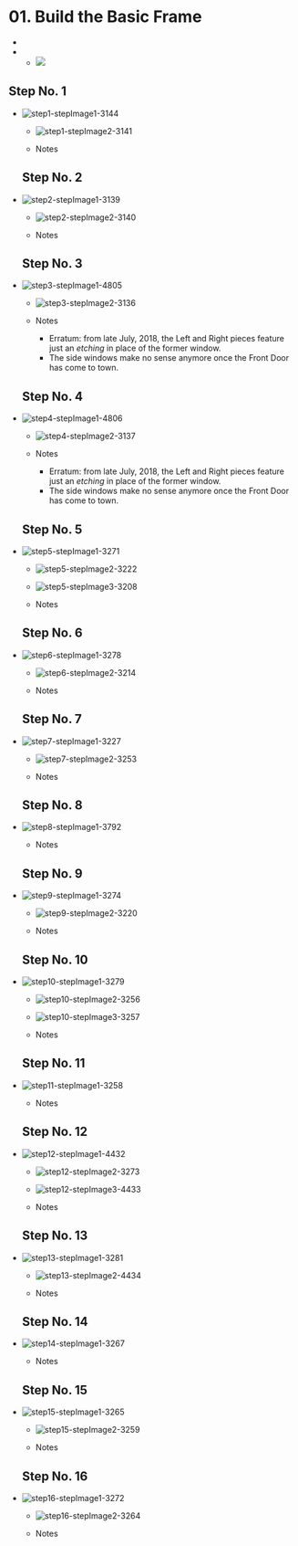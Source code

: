 # 01. Build the Basic Frame

   -
   -    - ![](https://d17kynu4zpq5hy.cloudfront.net/igi/imade3d/oxaiPRoI2JU4gHem.medium)


  ## Step No. 1

- ![step1-stepImage1-3144](https://d17kynu4zpq5hy.cloudfront.net/igi/imade3d/KOYcHPKiHK1wgdBG.medium)
     - ![step1-stepImage2-3141](https://d17kynu4zpq5hy.cloudfront.net/igi/imade3d/FYhEeAsNXNwDOxUH.medium)

   - Notes

  ## Step No. 2

- ![step2-stepImage1-3139](https://d17kynu4zpq5hy.cloudfront.net/igi/imade3d/oQfwCRGl3BfXTndl.medium)
     - ![step2-stepImage2-3140](https://d17kynu4zpq5hy.cloudfront.net/igi/imade3d/LCeNoAb3lnoutrMy.medium)

   - Notes

  ## Step No. 3

- ![step3-stepImage1-4805](https://d17kynu4zpq5hy.cloudfront.net/igi/imade3d/suedX3DYl5ZfSLSM.medium)
     - ![step3-stepImage2-3136](https://d17kynu4zpq5hy.cloudfront.net/igi/imade3d/OpIgCDQLY1MfJOA6.medium)

   - Notes
     - Erratum: from late July, 2018, the Left and Right pieces feature just an _etching_ in place of the former window.
     - The side windows make no sense anymore once the Front Door has come to town.

  ## Step No. 4

- ![step4-stepImage1-4806](https://d17kynu4zpq5hy.cloudfront.net/igi/imade3d/GNOJF2JObyFZBnnR.medium)
     - ![step4-stepImage2-3137](https://d17kynu4zpq5hy.cloudfront.net/igi/imade3d/KCsNUO1sJ6ZmuedM.medium)

   - Notes
     - Erratum: from late July, 2018, the Left and Right pieces feature just an _etching_ in place of the former window.
     - The side windows make no sense anymore once the Front Door has come to town.

  ## Step No. 5

- ![step5-stepImage1-3271](https://d17kynu4zpq5hy.cloudfront.net/igi/imade3d/nnXYCGJsOkJ1sdDY.medium)
     - ![step5-stepImage2-3222](https://d17kynu4zpq5hy.cloudfront.net/igi/imade3d/fBTq2NjU2lUH3GlM.medium)
     - ![step5-stepImage3-3208](https://d17kynu4zpq5hy.cloudfront.net/igi/imade3d/PSGaIRSBPfdmbcSN.medium)

   - Notes

  ## Step No. 6

- ![step6-stepImage1-3278](https://d17kynu4zpq5hy.cloudfront.net/igi/imade3d/ZLMCUVcrDKWFU4kV.medium)
     - ![step6-stepImage2-3214](https://d17kynu4zpq5hy.cloudfront.net/igi/imade3d/TeVJpgKJxPgFAiJM.medium)

   - Notes

  ## Step No. 7

- ![step7-stepImage1-3227](https://d17kynu4zpq5hy.cloudfront.net/igi/imade3d/cNDEbuwhN52hl3t3.medium)
     - ![step7-stepImage2-3253](https://d17kynu4zpq5hy.cloudfront.net/igi/imade3d/eJ3UX3wiPfRwqsvu.medium)

   - Notes

  ## Step No. 8

- ![step8-stepImage1-3792](https://d17kynu4zpq5hy.cloudfront.net/igi/imade3d/yZHMwi3nAIkDpTb6.medium)

   - Notes

  ## Step No. 9

- ![step9-stepImage1-3274](https://d17kynu4zpq5hy.cloudfront.net/igi/imade3d/eABHCVMPURYHmTlo.medium)
     - ![step9-stepImage2-3220](https://d17kynu4zpq5hy.cloudfront.net/igi/imade3d/JYdcJZN5xQF6upqv.medium)

   - Notes

  ## Step No. 10

- ![step10-stepImage1-3279](https://d17kynu4zpq5hy.cloudfront.net/igi/imade3d/juIVNDfInvc5LOeB.medium)
     - ![step10-stepImage2-3256](https://d17kynu4zpq5hy.cloudfront.net/igi/imade3d/tLdqmjQjJdPVVMGs.medium)
     - ![step10-stepImage3-3257](https://d17kynu4zpq5hy.cloudfront.net/igi/imade3d/KIxFtVAXFdWrTj2v.medium)

   - Notes

  ## Step No. 11

- ![step11-stepImage1-3258](https://d17kynu4zpq5hy.cloudfront.net/igi/imade3d/HKXuIHM6cFTYXjKJ.medium)

   - Notes

  ## Step No. 12

- ![step12-stepImage1-4432](https://d17kynu4zpq5hy.cloudfront.net/igi/imade3d/sMXV1ZQELpOfBPKi.medium)
     - ![step12-stepImage2-3273](https://d17kynu4zpq5hy.cloudfront.net/igi/imade3d/61QhcrwvMKIWOVVJ.medium)
     - ![step12-stepImage3-4433](https://d17kynu4zpq5hy.cloudfront.net/igi/imade3d/CoB3oyXkVNJmHUWV.medium)

   - Notes

  ## Step No. 13

- ![step13-stepImage1-3281](https://d17kynu4zpq5hy.cloudfront.net/igi/imade3d/Va5mAWBkNpvqwbYj.medium)
     - ![step13-stepImage2-4434](https://d17kynu4zpq5hy.cloudfront.net/igi/imade3d/X3E4JgGVBkGICbHd.medium)

   - Notes

  ## Step No. 14

- ![step14-stepImage1-3267](https://d17kynu4zpq5hy.cloudfront.net/igi/imade3d/6KcB3C5WHTn4ArmI.medium)

   - Notes

  ## Step No. 15

- ![step15-stepImage1-3265](https://d17kynu4zpq5hy.cloudfront.net/igi/imade3d/VVyfSEDROe1ERwLt.medium)
     - ![step15-stepImage2-3259](https://d17kynu4zpq5hy.cloudfront.net/igi/imade3d/NKVyH6ZnR4MAegp1.medium)

   - Notes

  ## Step No. 16

- ![step16-stepImage1-3272](https://d17kynu4zpq5hy.cloudfront.net/igi/imade3d/J3Q1GNimYBaDT1cL.medium)
     - ![step16-stepImage2-3264](https://d17kynu4zpq5hy.cloudfront.net/igi/imade3d/HDGPjKjbSCnOdcwC.medium)

   - Notes
